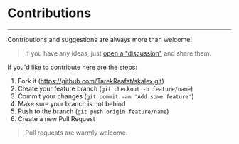 # Contributions

---

Contributions and suggestions are always more than welcome!

> If you have any ideas, just [open a "discussion"](https://github.com/TarekRaafat/skalex/discussions/new) and share them.

If you'd like to contribute here are the steps:

1.  Fork it (<https://github.com/TarekRaafat/skalex.git>)
2.  Create your feature branch (`git checkout -b feature/name`)
3.  Commit your changes (`git commit -am 'Add some feature'`)
4.  Make sure your branch is not behind
5.  Push to the branch (`git push origin feature/name`)
6.  Create a new Pull Request

> Pull requests are warmly welcome.

